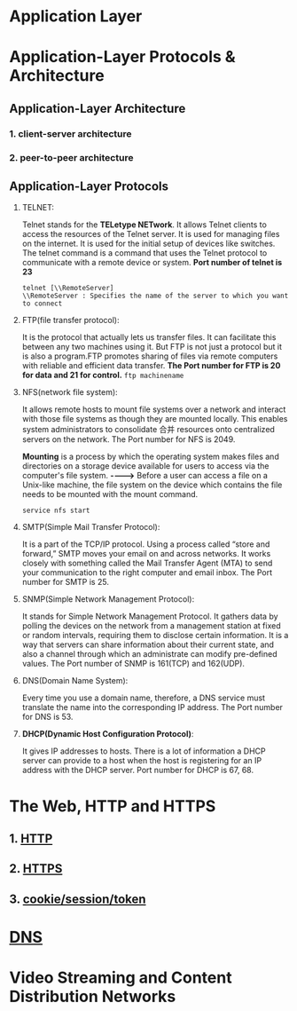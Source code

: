 # Application Layer

# Application-Layer Protocols & Architecture

## Application-Layer Architecture

### 1. client-server architecture

### 2. peer-to-peer architecture

## Application-Layer Protocols

1. TELNET:

   Telnet stands for the **TELetype NETwork**. It allows Telnet clients to access the resources of the Telnet server. It is used for managing files on the internet. It is used for the initial setup of devices like switches. The telnet command is a command that uses the Telnet protocol to communicate with a remote device or system. **Port number of telnet is 23**

   ```
   telnet [\\RemoteServer]
   \\RemoteServer : Specifies the name of the server to which you want to connect
   ```

2. FTP(file transfer protocol):

   It is the protocol that actually lets us transfer files. It can facilitate this between any two machines using it. But FTP is not just a protocol but it is also a program.FTP promotes sharing of files via remote computers with reliable and efficient data transfer. **The Port number for FTP is 20 for data and 21 for control.**
   `ftp machinename`

3. NFS(network file system):

   It allows remote hosts to mount file systems over a network and interact with those file systems as though they are mounted locally. This enables system administrators to consolidate 合并 resources onto centralized servers on the network. The Port number for NFS is 2049.

   **Mounting** is a process by which the operating system makes files and directories on a storage device available for users to access via the computer's file system. **---->** Before a user can access a file on a Unix-like machine, the file system on the device which contains the file needs to be mounted with the mount command.

   `service nfs start`

4. SMTP(Simple Mail Transfer Protocol):

   It is a part of the TCP/IP protocol. Using a process called “store and forward,” SMTP moves your email on and across networks. It works closely with something called the Mail Transfer Agent (MTA) to send your communication to the right computer and email inbox. The Port number for SMTP is 25.

5. SNMP(Simple Network Management Protocol):

   It stands for Simple Network Management Protocol. It gathers data by polling the devices on the network from a management station at fixed or random intervals, requiring them to disclose certain information. It is a way that servers can share information about their current state, and also a channel through which an administrate can modify pre-defined values. The Port number of SNMP is 161(TCP) and 162(UDP).

6. DNS(Domain Name System):

   Every time you use a domain name, therefore, a DNS service must translate the name into the corresponding IP address. The Port number for DNS is 53.

7. **DHCP(Dynamic Host Configuration Protocol)**:

   It gives IP addresses to hosts. There is a lot of information a DHCP server can provide to a host when the host is registering for an IP address with the DHCP server. Port number for DHCP is 67, 68.

# The Web, HTTP and HTTPS

## 1. [HTTP](http.md)

## 2. [HTTPS](https.md)

## 3. [cookie/session/token](cookie_session_token.md)

# [DNS](DNS.md)

# Video Streaming and Content Distribution Networks
